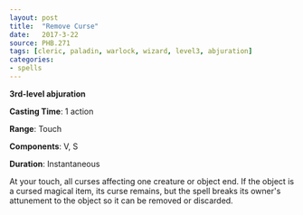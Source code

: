 ```yaml
---
layout: post
title:  "Remove Curse"
date:   2017-3-22
source: PHB.271
tags: [cleric, paladin, warlock, wizard, level3, abjuration]
categories:
- spells
---
```


**3rd-level abjuration**

**Casting Time**: 1 action

**Range**: Touch

**Components**: V, S

**Duration**: Instantaneous

At your touch, all curses affecting one creature or object end. If the object is a cursed magical item, its curse remains, but the spell breaks its owner's attunement to the object so it can be removed or discarded.
